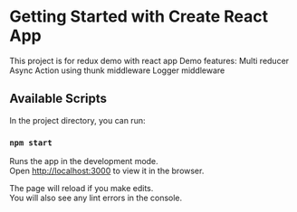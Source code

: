 # Getting Started with Create React App

This project is for redux demo with react app
Demo features:
  Multi reducer
  Async Action using thunk middleware
  Logger middleware
  

## Available Scripts

In the project directory, you can run:

### `npm start`

Runs the app in the development mode.\
Open [http://localhost:3000](http://localhost:3000) to view it in the browser.

The page will reload if you make edits.\
You will also see any lint errors in the console.


